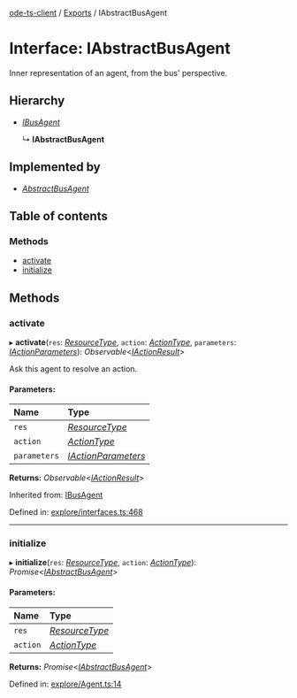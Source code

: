 [ode-ts-client](../README.md) / [Exports](../modules.md) / IAbstractBusAgent

# Interface: IAbstractBusAgent

Inner representation of an agent, from the bus' perspective.

## Hierarchy

* [*IBusAgent*](ibusagent.md)

  ↳ **IAbstractBusAgent**

## Implemented by

* [*AbstractBusAgent*](../classes/abstractbusagent.md)

## Table of contents

### Methods

- [activate](iabstractbusagent.md#activate)
- [initialize](iabstractbusagent.md#initialize)

## Methods

### activate

▸ **activate**(`res`: [*ResourceType*](../modules.md#resourcetype), `action`: [*ActionType*](../modules.md#actiontype), `parameters`: [*IActionParameters*](iactionparameters.md)): *Observable*<[*IActionResult*](iactionresult.md)\>

Ask this agent to resolve an action.

#### Parameters:

Name | Type |
:------ | :------ |
`res` | [*ResourceType*](../modules.md#resourcetype) |
`action` | [*ActionType*](../modules.md#actiontype) |
`parameters` | [*IActionParameters*](iactionparameters.md) |

**Returns:** *Observable*<[*IActionResult*](iactionresult.md)\>

Inherited from: [IBusAgent](ibusagent.md)

Defined in: [explore/interfaces.ts:468](https://github.com/opendigitaleducation/infrontexplore/blob/08d2f8c/src/ts/explore/interfaces.ts#L468)

___

### initialize

▸ **initialize**(`res`: [*ResourceType*](../modules.md#resourcetype), `action`: [*ActionType*](../modules.md#actiontype)): *Promise*<[*IAbstractBusAgent*](iabstractbusagent.md)\>

#### Parameters:

Name | Type |
:------ | :------ |
`res` | [*ResourceType*](../modules.md#resourcetype) |
`action` | [*ActionType*](../modules.md#actiontype) |

**Returns:** *Promise*<[*IAbstractBusAgent*](iabstractbusagent.md)\>

Defined in: [explore/Agent.ts:14](https://github.com/opendigitaleducation/infrontexplore/blob/08d2f8c/src/ts/explore/Agent.ts#L14)
